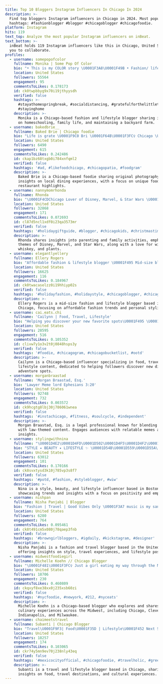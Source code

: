 ```yaml
---
title: Top 10 Bloggers Instagram Influencers In Chicago In 2024
description: >-
  Find top bloggers Instagram influencers in Chicago in 2024. Most popular
  hashtags: #fashionblogger #blogger #chicagoblogger #chicagofoodie.
platform: Instagram
hits: 119
text_top: Analyze the most popular Instagram influencers on inBeat.
text_bottom: >-
  inBeat holds 119 Instagram influencers like this in Chicago, United States for
  you to collaborate.
profiles:
  - username: somepopofcolor
    fullname: Monika | Some Pop Of Color
    bio: "• This is my COLOR story \U0001F3A8\U0001F49B • Fashion/ lifestyle blogger • Chicago • Wife • Homeschooling our boys • Our little backyard farm\U0001F413\U0001F414—> @grunwald.farm"
    location: United States
    followers: 55564
    engagement: 95
    commentsToLikes: 0.178173
    id: ck0twpbbyg9x70i19jthyysdh
    verified: false
    hashtags: >-
      #stayathomespringbreak, #socialdistancing, #gratefulforthelittlethings,
      #stayinghome
    description: >-
      Monika is a Chicago-based fashion and lifestyle blogger sharing insights
      on homeschooling, family life, and maintaining a backyard farm.
  - username: bakedbrie__
    fullname: Baked Brie | Chicago foodie
    bio: "Life is grate \U0001F9C0 Bri \U0001F64B\U0001F3FC‍♀️ Chicago \U0001F4CD\U0001F3D9 All photos by me\U0001F4F8"
    location: United States
    followers: 6490
    engagement: 615
    commentsToLikes: 0.242486
    id: ckap1bz68txgb0i784xnfqml2
    verified: false
    hashtags: '#ad, #likefoodchicago, #chicagopatio, #foodgram'
    description: >-
      Baked Brie is a Chicago-based foodie sharing original photography and
      insights on local dining experiences, with a focus on unique food and
      restaurant highlights.
  - username: nannymomrhonda
    fullname: Rhonda
    bio: "\U0001F4CDChicago Lover of Disney, Marvel, & Star Wars \U0001F377 \U0001F943 ☕️ Wine, Whiskey, & Tea \U0001FAB4\U0001F335Plants & Cactus DM for collaborations or email Nannymomrhonda@gmail.com"
    location: United States
    followers: 32868
    engagement: 171
    commentsToLikes: 0.072693
    id: cl87d5ncl1xdf0i23qa3573mr
    verified: false
    hashtags: '#holidaygiftguide, #blogger, #chicagokids, #christmastime'
    description: >-
      Rhonda shares insights into parenting and family activities, emphasizing
      themes of Disney, Marvel, and Star Wars, along with a love for wine,
      whiskey, and plants.
  - username: elegantlyellery
    fullname: Ellery Rogers
    bio: "Affordable fashion & lifestyle blogger \U0001F495 Mid-size blogger | Hispanic \U0001F4CDChicago Blogger\U0001F4CD\U0001F303 \U0001F48C ElegantlyEllery@gmail.com Shop my looks ⬇️"
    location: United States
    followers: 16625
    engagement: 116
    commentsToLikes: 0.184967
    id: ck0twacaselzz0i19hhiyp02s
    verified: false
    hashtags: '#holidayfashion, #holidaystyle, #chicagoblogger, #chicagobloggers'
    description: >-
      Ellery Rogers is a mid-size fashion and lifestyle blogger based in
      Chicago, focusing on affordable fashion trends and personal styling.
  - username: cai.eats.chi
    fullname: 'Cailynn | Food, Travel, Lifestyle'
    bio: "Helping you discover your new favorite spots\U0001F495 \U0001F4CDChicago (mostly) TikTok: cai.eats.chi (32k) \U0001F48Ccai.eats.chi@gmail.com"
    location: United States
    followers: 28595
    engagement: 516
    commentsToLikes: 0.105352
    id: clivw7y1o3v2t0j0848hsps3y
    verified: false
    hashtags: '#foodie, #chicagogram, #chicagobucketlist, #ootd'
    description: >-
      Cailynn is a Chicago-based influencer specializing in food, travel, and
      lifestyle content, dedicated to helping followers discover new dining and
      adventure spots.
  - username: morganbraastad
    fullname: 'Morgan Braastad, Esq.'
    bio: 'Lawyer Meme lord Ephesians 3:20'
    location: United States
    followers: 92748
    engagement: 732
    commentsToLikes: 0.003572
    id: ck9hcgtg8lbj30j786061wnea
    verified: false
    hashtags: '#instachicago, #fitness, #soulcycle, #independent'
    description: >-
      Morgan Braastad, Esq. is a legal professional known for blending humor
      with law-themed content. Engages audiences with relatable memes and
      insights.
  - username: stylingwithnina
    fullname: "\U0001D4E2\U0001D4FD\U0001D502\U0001D4F5\U0001D4F2\U0001D4F7\U0001D4F0 \U0001D500\U0001D4F2\U0001D4FD\U0001D4F1 \U0001D4DD\U0001D4F2\U0001D4F7\U0001D4EA"
    bio: "STYLE ✦ BEAUTY ✦ LIFESTYLE ✨ \U0001D54B\U0001D559\U0001D55A\U0001D55F\U0001D55C \U0001D561\U0001D560\U0001D564\U0001D55A\U0001D565\U0001D55A\U0001D567\U0001D556, \U0001D553\U0001D556 \U0001D561\U0001D560\U0001D568\U0001D556\U0001D563\U0001D557\U0001D566\U0001D55D ✨ \U0001F4CDBoston, MA \U0001F4BB LATEST BLOG POST ⇩"
    location: United States
    followers: 63012
    engagement: 101
    commentsToLikes: 0.170166
    id: ck8svxtysd3k10j785vp3s8f7
    verified: false
    hashtags: '#potd, #fashion, #styleblogger, #wiw'
    description: >-
      Nina is a style, beauty, and lifestyle influencer based in Boston,
      showcasing trends and insights with a focus on positivity and empowerment.
  - username: nishpan
    fullname: Nisha Panjabi | Blogger
    bio: "Fashion | Travel | Good Vibes Only \U0001F3A7 music is my sanity \U0001F90D giving is the most pure form of happiness \U0001F374@nomzfornish"
    location: United States
    followers: 6280
    engagement: 764
    commentsToLikes: 0.095461
    id: ck8t491cm5x080j78qaep3fnb
    verified: false
    hashtags: '#browngirlbloggers, #igdaily, #kickstagram, #designer'
    description: >-
      Nisha Panjabi is a fashion and travel blogger based in the United States,
      offering insights on style, travel experiences, and lifestyle positivity.
  - username: midwestfoodiegirl
    fullname: Michelle Koehn // Chicago Blogger
    bio: "\U0001F481\U0001F3FC‍♀️ Just a girl eating my way through the Midwest! \U0001F4CDCHI, CLE, IND, MKE⁣ and beyond ♾ \U0001F4E7 Midwestfoodiegirl312@gmail.com \U0001F4E9 DM to collaborate \U0001F4A5"
    location: United States
    followers: 18706
    engagement: 230
    commentsToLikes: 0.460809
    id: ckqxyf8xe38xx0j235xsb60zi
    verified: false
    hashtags: '#nycfoodie, #newyork, #212, #nyceats'
    description: >-
      Michelle Koehn is a Chicago-based blogger who explores and shares diverse
      culinary experiences across the Midwest, including Chicago, Cleveland,
      Indianapolis, and Milwaukee.
  - username: chaimeetstravel
    fullname: Subanti | Chicago Blogger
    bio: "Travel\U0001F9F3| Food\U0001F35D | Lifestyle\U0001F452 Next Stop | ✈️ Portugal \U0001F9FF Bangladeshi American\U0001F1E7\U0001F1E9\U0001F1FA\U0001F1F8 \U0001F4CDChicago \U0001F501Atlanta \U0001F4E9Chaimeetstravel@gmail.com"
    location: United States
    followers: 18257
    engagement: 174
    commentsToLikes: 0.103065
    id: ckr74y5mn9ev70j238nly43eq
    verified: false
    hashtags: '#mexicocityofficial, #chicagofoodie, #travelholic, #greece'
    description: >-
      Subanti is a travel and lifestyle blogger based in Chicago, sharing
      insights on food, travel destinations, and cultural experiences.
---
```


